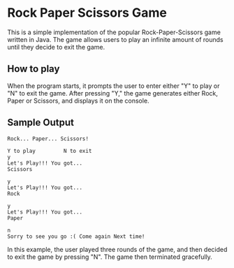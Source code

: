 # Rock Paper Scissors Game
This is a simple implementation of the popular Rock-Paper-Scissors game written in Java. The game allows users to play an infinite amount of rounds until they decide to exit the game.

## How to play
When the program starts, it prompts the user to enter either "Y" to play or "N" to exit the game. After pressing "Y," the game generates either Rock, Paper or Scissors, and displays it on the console.

## Sample Output

```
Rock... Paper... Scissors!

Y to play         N to exit
y
Let's Play!!! You got...
Scissors

y
Let's Play!!! You got...
Rock

y
Let's Play!!! You got...
Paper

n
Sorry to see you go :( Come again Next time!
```

In this example, the user played three rounds of the game, and then decided to exit the game by pressing "N". The game then terminated gracefully.
